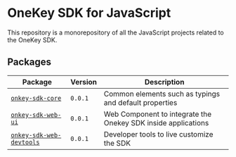 # OneKey SDK for JavaScript

This repository is a monorepository of all the JavaScript projects related to the
OneKey SDK.

## Packages

| Package                                                  | Version | Description                                            |
| -------------------------------------------------------- | ------- | ------------------------------------------------------ |
| [`onkey-sdk-core`](./packages/onekey-sdk-core/README.md) | `0.0.1`     | Common elements such as typings and default properties |
| [`onkey-sdk-web-ui`](./packages/onekey-sdk-web-ui/README.md) | `0.0.1`     | Web Component to integrate the Onekey SDK inside applications |
| [`onkey-sdk-web-devtools`](./packages/onekey-sdk-web-devtools/README.md) | `0.0.1`     | Developer tools to live customize the SDK |
